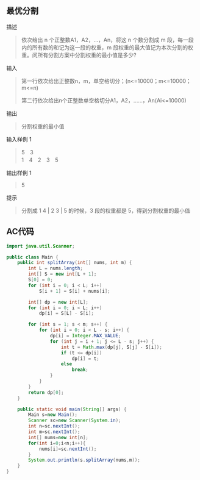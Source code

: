 ## 最优分割

描述

> 依次给出 n 个正整数A1，A2，…，An，将这 n 个数分割成 m 段，每一段内的所有数的和记为这一段的权重，m 段权重的最大值记为本次分割的权重。问所有分割方案中分割权重的最小值是多少?

输入

> 第一行依次给出正整数n，m，单空格切分；(n<=10000；m<=10000；m<=n)
>  
> 第二行依次给出n个正整数单空格切分A1，A2，……，An(Ai<=10000)

输出
> 分割权重的最小值



输入样例 1 
> 5　3  
> 1　4　2　3　5  

输出样例 1
> 5

提示

> 分割成 1 4 | 2 3 | 5 的时候，3 段的权重都是 5，得到分割权重的最小值



## AC代码

```java
import java.util.Scanner;

public class Main {
    public int splitArray(int[] nums, int m) {
        int L = nums.length;
        int[] S = new int[L + 1];
        S[0] = 0;
        for (int i = 0; i < L; i++)
            S[i + 1] = S[i] + nums[i];

        int[] dp = new int[L];
        for (int i = 0; i < L; i++)
            dp[i] = S[L] - S[i];

        for (int s = 1; s < m; s++) {
            for (int i = 0; i < L - s; i++) {
                dp[i] = Integer.MAX_VALUE;
                for (int j = i + 1; j <= L - s; j++) {
                    int t = Math.max(dp[j], S[j] - S[i]);
                    if (t <= dp[i])
                        dp[i] = t;
                    else
                        break;
                }
            }
        }
        return dp[0];
    }

    public static void main(String[] args) {
        Main s=new Main();
        Scanner sc=new Scanner(System.in);
        int n=sc.nextInt();
        int m=sc.nextInt();
        int[] nums=new int[n];
        for(int i=0;i<n;i++){
            nums[i]=sc.nextInt();
        }
        System.out.println(s.splitArray(nums,m));
    }
}
```